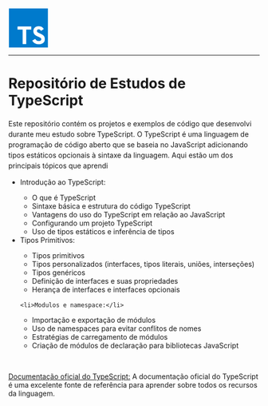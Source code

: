 
<div style="display: inline_block">
 
<img align="center" alt="Edu-Ts" height="80" width="80"  src="https://raw.githubusercontent.com/devicons/devicon/master/icons/typescript/typescript-plain.svg" /> <br>
 
 <hr>
 
 <h1>Repositório de Estudos de TypeScript</h1>
 
 <p style="line-height: 1.5em";>Este repositório contém os projetos e exemplos de código que desenvolvi durante meu estudo sobre TypeScript. O TypeScript é uma linguagem de programação de código aberto que se baseia no JavaScript adicionando tipos estáticos opcionais à sintaxe da linguagem. Aqui estão um dos principais tópicos que aprendi</p>
 
 <ul >
  <li>Introdução ao TypeScript:</li>
   <ul>
    <li>O que é TypeScript</li>
    <li>Sintaxe básica e estrutura do código TypeScript</li>
    <li>Vantagens do uso do TypeScript em relação ao JavaScript</li>
    <li>Configurando um projeto TypeScript</li>
    <li>Uso de tipos estáticos e inferência de tipos</li>
   </ul>
  
   <li>Tipos Primitivos:</li>
   <ul>
    <li>Tipos primitivos</li>
    <li>Tipos personalizados (interfaces, tipos literais, uniões, interseções)</li>
    <li>Tipos genéricos</li>
    <li>Definição de interfaces e suas propriedades</li>
    <li>Herança de interfaces e interfaces opcionais</li>
   </ul>
  
    <li>Modulos e namespace:</li>
   <ul>
    <li>Importação e exportação de módulos</li>
    <li>Uso de namespaces para evitar conflitos de nomes</li>
    <li>Estratégias de carregamento de módulos</li>
    <li>Criação de módulos de declaração para bibliotecas JavaScript</li>
   </ul>
 </ul>
<br>
 
<a href="https://www.typescriptlang.org/docs/" alt="Documentação TypeScript">Documentação oficial do TypeScript:</a> A documentação oficial do TypeScript é uma excelente fonte de referência para aprender sobre todos os recursos da linguagem.
 
</div>
